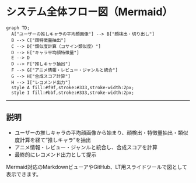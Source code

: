 # システム全体フロー図（Mermaid）

```mermaid
graph TD;
  A["ユーザーの推しキャラの平均顔画像"] --> B["顔検出・切り出し"]
  B --> C["顔特徴量抽出"]
  C --> D["類似度計算（コサイン類似度）"]
  D --> E["キャラ平均顔特徴量"]
  E --> D
  D --> F["推しキャラ抽出"]
  F --> G["アニメ情報・レビュー・ジャンルと統合"]
  G --> H["合成スコア計算"]
  H --> I["レコメンド出力"]
  style A fill:#f9f,stroke:#333,stroke-width:2px;
  style I fill:#bbf,stroke:#333,stroke-width:2px;
```

---

## 説明
- ユーザーの推しキャラの平均顔画像から始まり、顔検出・特徴量抽出・類似度計算を経て“推しキャラ”を抽出
- アニメ情報・レビュー・ジャンルと統合し、合成スコアを計算
- 最終的にレコメンド出力として提示

Mermaid対応のMarkdownビューアやGitHub、LT用スライドツールで図として表示できます。 
